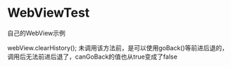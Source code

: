 # WebViewTest
自己的WebView示例

webView.clearHistory();
未调用该方法前，是可以使用goBack()等前进后退的，调用后无法前进后退了，canGoBack的值也从true变成了false
